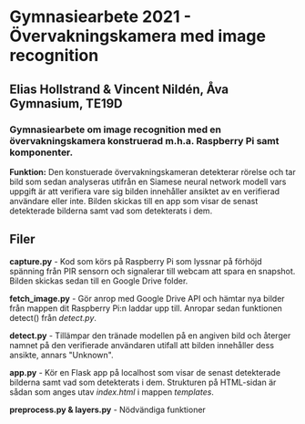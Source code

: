 # Gymnasiearbete 2021 - Övervakningskamera med image recognition
## Elias Hollstrand & Vincent Nildén, Åva Gymnasium, TE19D
### Gymnasiearbete om image recognition med en övervakningskamera konstruerad m.h.a. Raspberry Pi samt komponenter. 

**Funktion:** Den konstuerade övervakningskameran detekterar rörelse och tar bild som sedan analyseras utifrån en Siamese neural network modell vars uppgift är att verifiera vare sig bilden innehåller ansiktet av en verifierad användare eller inte. Bilden skickas till en app som visar de senast detekterade bilderna samt vad som detekterats i dem. 

## Filer
**capture.py** - Kod som körs på Raspberry Pi som lyssnar på förhöjd spänning från PIR sensorn och signalerar till webcam att spara en snapshot. Bilden skickas sedan till en Google Drive folder.

**fetch_image.py** - Gör anrop med Google Drive API och hämtar nya bilder från mappen dit Raspberry Pi:n laddar upp till. Anropar sedan funktionen detect() från *detect.py*.

**detect.py** - Tillämpar den tränade modellen på en angiven bild och återger namnet på den verifierade användaren utifall att bilden innehåller dess ansikte, annars "Unknown".

**app.py** - Kör en Flask app på localhost som visar de senast detekterade bilderna samt vad som detekterats i dem. Strukturen på HTML-sidan är sådan som anges utav *index.html* i mappen *templates*. 

**preprocess.py & layers.py** - Nödvändiga funktioner
